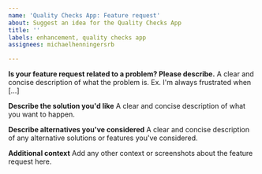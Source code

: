 ```yaml
---
name: 'Quality Checks App: Feature request'
about: Suggest an idea for the Quality Checks App
title: ''
labels: enhancement, quality checks app
assignees: michaelhenningersrb

---
```


**Is your feature request related to a problem? Please describe.**
A clear and concise description of what the problem is. Ex. I'm always frustrated when [...]

**Describe the solution you'd like**
A clear and concise description of what you want to happen.

**Describe alternatives you've considered**
A clear and concise description of any alternative solutions or features you've considered.

**Additional context**
Add any other context or screenshots about the feature request here.
